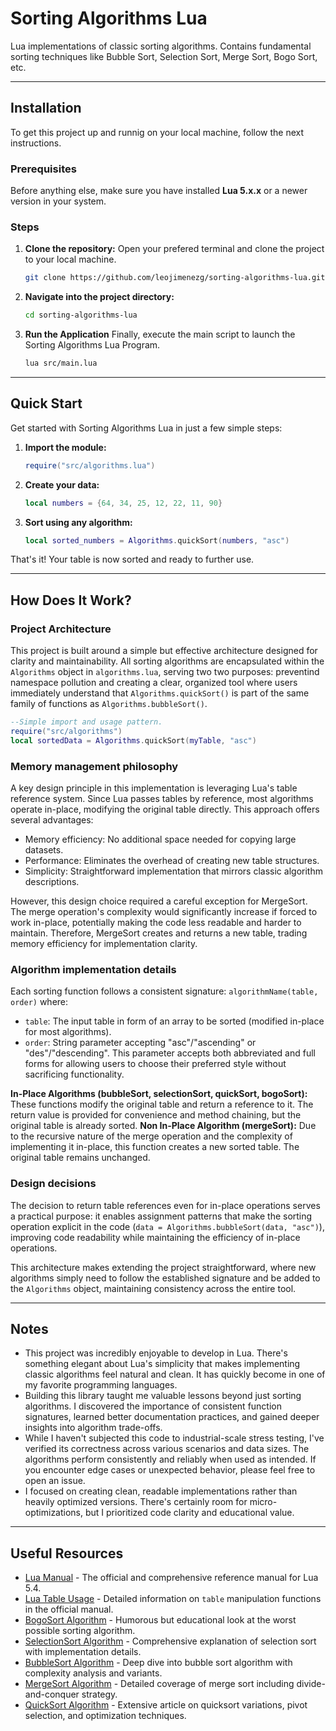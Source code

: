 # Sorting Algorithms Lua

Lua implementations of classic sorting algorithms. Contains fundamental sorting techniques like Bubble Sort, Selection Sort, Merge Sort, Bogo Sort, etc.

---

## Installation

To get this project up and runnig on your local machine, follow the next instructions.

### Prerequisites
Before anything else, make sure you have installed **Lua 5.x.x** or a newer version in your system.

### Steps
1. **Clone the repository:**
Open your prefered terminal and clone the project to your local machine.
    ```bash
    git clone https://github.com/leojimenezg/sorting-algorithms-lua.git
    ```
2. **Navigate into the project directory:**
    ```bash
    cd sorting-algorithms-lua
    ```
3. **Run the Application**
Finally, execute the main script to launch the Sorting Algorithms Lua Program.
    ```bash
    lua src/main.lua
    ```

---

## Quick Start

Get started with Sorting Algorithms Lua in just a few simple steps:
1. **Import the module:**
    ```Lua
    require("src/algorithms.lua")
    ```
2. **Create your data:**
    ```Lua
    local numbers = {64, 34, 25, 12, 22, 11, 90}
    ```
3. **Sort using any algorithm:**
    ```Lua
    local sorted_numbers = Algorithms.quickSort(numbers, "asc")
    ```

That's it! Your table is now sorted and ready to further use.

---

## How Does It Work?

### Project Architecture
This project is built around a simple but effective architecture designed for clarity and maintainability. All sorting algorithms are encapsulated within the `Algorithms` object in `algorithms.lua`, serving two  two purposes: preventind namespace pollution and creating a clear, organized tool where users immediately understand that `Algorithms.quickSort()` is part of the same family of functions as `Algorithms.bubbleSort()`.
```Lua
--Simple import and usage pattern.
require("src/algorithms")
local sortedData = Algorithms.quickSort(myTable, "asc")
```

### Memory management philosophy
A key design principle in this implementation is leveraging Lua's table reference system. Since Lua passes tables by reference, most algorithms operate in-place, modifying the original table directly. This approach offers several advantages:
* Memory efficiency: No additional space needed for copying large datasets.
* Performance: Eliminates the overhead of creating new table structures.
* Simplicity: Straightforward implementation that mirrors classic algorithm descriptions.

However, this design choice required a careful exception for MergeSort. The merge operation's complexity would significantly increase if forced to work in-place, potentially making the code less readable and harder to maintain. Therefore, MergeSort creates and returns a new table, trading memory efficiency for implementation clarity.

### Algorithm implementation details
Each sorting function follows a consistent signature: `algorithmName(table, order)` where:
* `table`: The input table in form of an array to be sorted (modified in-place for most algorithms).
* `order`: String parameter accepting "asc"/"ascending" or "des"/"descending". This parameter accepts both abbreviated and full forms for allowing users to choose their preferred style without sacrificing functionality.

**In-Place Algorithms (bubbleSort, selectionSort, quickSort, bogoSort):** These functions modify the original table and return a reference to it. The return value is provided for convenience and method chaining, but the original table is already sorted.
**Non In-Place Algorithm (mergeSort):** Due to the recursive nature of the merge operation and the complexity of implementing it in-place, this function creates a new sorted table. The original table remains unchanged.

### Design decisions
The decision to return table references even for in-place operations serves a practical purpose: it enables assignment patterns that make the sorting operation explicit in the code (`data = Algorithms.bubbleSort(data, "asc")`), improving code readability while maintaining the efficiency of in-place operations.

This architecture makes extending the project straightforward, where new algorithms simply need to follow the established signature and be added to the `Algorithms` object, maintaining consistency across the entire tool.

---

## Notes

* This project was incredibly enjoyable to develop in Lua. There's something elegant about Lua's simplicity that makes implementing classic algorithms feel natural and clean. It has quickly become in one of my favorite programming languages.
* Building this library taught me valuable lessons beyond just sorting algorithms. I discovered the importance of consistent function signatures, learned better documentation practices, and gained deeper insights into algorithm trade-offs.
* While I haven't subjected this code to industrial-scale stress testing, I've verified its correctness across various scenarios and data sizes. The algorithms perform consistently and reliably when used as intended. If you encounter edge cases or unexpected behavior, please feel free to open an issue.
* I focused on creating clean, readable implementations rather than heavily optimized versions. There's certainly room for micro-optimizations, but I prioritized code clarity and educational value.

---

## Useful Resources

* [Lua Manual](https://www.lua.org/manual/5.4/manual.html) - The official and comprehensive reference manual for Lua 5.4.
* [Lua Table Usage](https://www.lua.org/manual/5.4/manual.html#6.6) - Detailed information on `table` manipulation functions in the official manual.
* [BogoSort Algorithm](https://en.wikipedia.org/wiki/Bogosort) - Humorous but educational look at the worst possible sorting algorithm.
* [SelectionSort Algorithm](https://en.wikipedia.org/wiki/Selection_sort) - Comprehensive explanation of selection sort with implementation details.
* [BubbleSort Algorithm](https://en.wikipedia.org/wiki/Bubble_sort) - Deep dive into bubble sort algorithm with complexity analysis and variants.
* [MergeSort Algorithm](https://en.wikipedia.org/wiki/Merge_sort) - Detailed coverage of merge sort including divide-and-conquer strategy.
* [QuickSort Algorithm](https://en.wikipedia.org/wiki/Quicksort) - Extensive article on quicksort variations, pivot selection, and optimization techniques.
